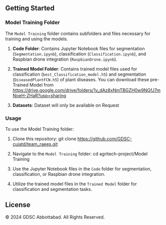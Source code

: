 
## Getting Started

### Model Training Folder

The `Model Training` folder contains subfolders and files necessary for training and using the models.

1. **Code Folder**: Contains Jupyter Notebook files for segmentation (`Segmentation.ipynb`), classification (`Classification.ipynb`), and Raspbian drone integration (`RaspbianDrone.ipynb`).

2. **Trained Model Folder**: Contains trained model files used for classification (`best_Classification_model.h5`) and segmentation (`DiseasedPlantFCN.h5`) of plant diseases. 
You can download these pre-Trained Model from https://drive.google.com/drive/folders/1v_dAz8xNmTBGZH0w9NGfJ7mNoeH-ZHaR?usp=sharing


3. **Datasets**: Dataset will only be available on Request

### Usage

To use the Model Training folder:
1. Clone this repository:
git clone https://github.com/GDSC-cuiatd/team_raees.git

2. Navigate to the `Model Training` folder:
cd agritech-project/Model Training

3. Use the Jupyter Notebook files in the `Code` folder for segmentation, classification, or Raspbian drone integration.

4. Utilize the trained model files in the `Trained Model` folder for classification and segmentation tasks.

## License

© 2024 GDSC Abbottabad. All Rights Reserved.
